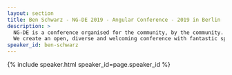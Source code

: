 ```yaml
---
layout: section
title: Ben Schwarz - NG-DE 2019 - Angular Conference - 2019 in Berlin
description: >
  NG-DE is a conference organised for the community, by the community.
  We create an open, diverse and welcoming conference with fantastic speakers and a warm and friendly environment. 
speaker_id: ben-schwarz
---
```


{% include speaker.html speaker_id=page.speaker_id %}
